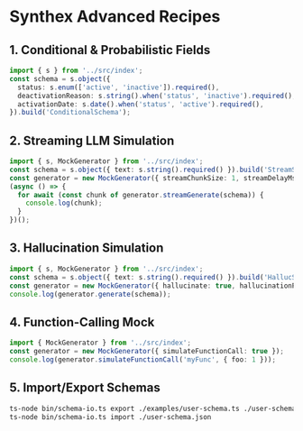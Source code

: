 # Synthex Advanced Recipes

## 1. Conditional & Probabilistic Fields

```ts
import { s } from '../src/index';
const schema = s.object({
  status: s.enum(['active', 'inactive']).required(),
  deactivationReason: s.string().when('status', 'inactive').required(),
  activationDate: s.date().when('status', 'active').required(),
}).build('ConditionalSchema');
```

## 2. Streaming LLM Simulation

```ts
import { s, MockGenerator } from '../src/index';
const schema = s.object({ text: s.string().required() }).build('StreamSchema');
const generator = new MockGenerator({ streamChunkSize: 1, streamDelayMs: 100 });
(async () => {
  for await (const chunk of generator.streamGenerate(schema)) {
    console.log(chunk);
  }
})();
```

## 3. Hallucination Simulation

```ts
import { s, MockGenerator } from '../src/index';
const schema = s.object({ text: s.string().required() }).build('HallucSchema');
const generator = new MockGenerator({ hallucinate: true, hallucinationProbability: 0.5 });
console.log(generator.generate(schema));
```

## 4. Function-Calling Mock

```ts
import { MockGenerator } from '../src/index';
const generator = new MockGenerator({ simulateFunctionCall: true });
console.log(generator.simulateFunctionCall('myFunc', { foo: 1 }));
```

## 5. Import/Export Schemas

```sh
ts-node bin/schema-io.ts export ./examples/user-schema.ts ./user-schema.json
ts-node bin/schema-io.ts import ./user-schema.json
```
